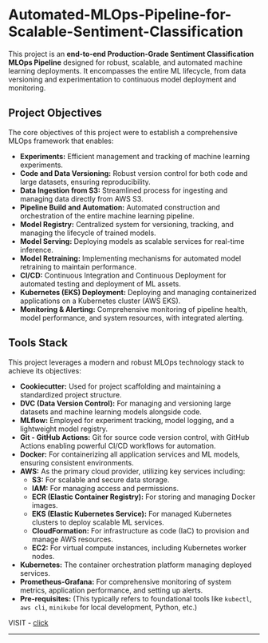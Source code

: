 # Automated-MLOps-Pipeline-for-Scalable-Sentiment-Classification

This project is an **end-to-end Production-Grade Sentiment Classification MLOps Pipeline** designed for robust, scalable, and automated machine learning deployments. It encompasses the entire ML lifecycle, from data versioning and experimentation to continuous model deployment and monitoring.

## Project Objectives

The core objectives of this project were to establish a comprehensive MLOps framework that enables:

* **Experiments:** Efficient management and tracking of machine learning experiments.
* **Code and Data Versioning:** Robust version control for both code and large datasets, ensuring reproducibility.
* **Data Ingestion from S3:** Streamlined process for ingesting and managing data directly from AWS S3.
* **Pipeline Build and Automation:** Automated construction and orchestration of the entire machine learning pipeline.
* **Model Registry:** Centralized system for versioning, tracking, and managing the lifecycle of trained models.
* **Model Serving:** Deploying models as scalable services for real-time inference.
* **Model Retraining:** Implementing mechanisms for automated model retraining to maintain performance.
* **CI/CD:** Continuous Integration and Continuous Deployment for automated testing and deployment of ML assets.
* **Kubernetes (EKS) Deployment:** Deploying and managing containerized applications on a Kubernetes cluster (AWS EKS).
* **Monitoring & Alerting:** Comprehensive monitoring of pipeline health, model performance, and system resources, with integrated alerting.

## Tools Stack

This project leverages a modern and robust MLOps technology stack to achieve its objectives:

* **Cookiecutter:** Used for project scaffolding and maintaining a standardized project structure.
* **DVC (Data Version Control):** For managing and versioning large datasets and machine learning models alongside code.
* **MLflow:** Employed for experiment tracking, model logging, and a lightweight model registry.
* **Git - GitHub Actions:** Git for source code version control, with GitHub Actions enabling powerful CI/CD workflows for automation.
* **Docker:** For containerizing all application services and ML models, ensuring consistent environments.
* **AWS:** As the primary cloud provider, utilizing key services including:
    * **S3:** For scalable and secure data storage.
    * **IAM:** For managing access and permissions.
    * **ECR (Elastic Container Registry):** For storing and managing Docker images.
    * **EKS (Elastic Kubernetes Service):** For managed Kubernetes clusters to deploy scalable ML services.
    * **CloudFormation:** For infrastructure as code (IaC) to provision and manage AWS resources.
    * **EC2:** For virtual compute instances, including Kubernetes worker nodes.
* **Kubernetes:** The container orchestration platform managing deployed services.
* **Prometheus-Grafana:** For comprehensive monitoring of system metrics, application performance, and setting up alerts.
* **Pre-requisites:** (This typically refers to foundational tools like `kubectl`, `aws cli`, `minikube` for local development, Python, etc.)

VISIT - [click](https://docs.google.com/document/d/1iUCK06895yOGELGyTAdYr9SRYbzywLPY/edit?usp=sharing&ouid=101578109680909709365&rtpof=true&sd=true)

---
